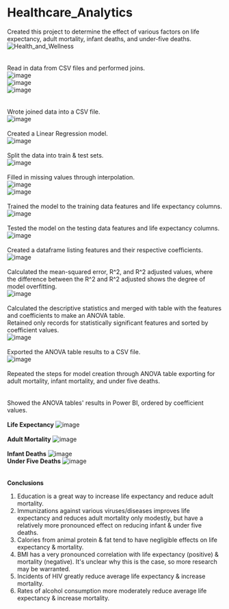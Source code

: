 # Healthcare_Analytics
Created this project to determine the effect of various factors on life expectancy, adult mortality, infant deaths, and under-five deaths.<br />
![Health_and_Wellness](https://github.com/KotR9001/Healthcare_Analytics/assets/57807780/40bdfbd1-a00a-4766-aeec-26489f28d7f2)<br />
<br />
<br />
Read in data from CSV files and performed joins.<br />
![image](https://github.com/KotR9001/Healthcare_Analytics/assets/57807780/4f6be456-45da-4e2c-b717-414c7154b092)<br />
![image](https://github.com/KotR9001/Healthcare_Analytics/assets/57807780/b183d291-7534-40b0-ab5a-df9c76c2b82a)<br />
![image](https://github.com/KotR9001/Healthcare_Analytics/assets/57807780/e9fb7cc8-feb9-46c2-9068-d020522b90e8)<br />
<br />
<br />
Wrote joined data into a CSV file.<br />
![image](https://github.com/KotR9001/Healthcare_Analytics/assets/57807780/0db6fe02-9a57-4f5a-a841-0386c78f5d2d)<br />
<br />
Created a Linear Regression model.<br />
![image](https://github.com/KotR9001/Healthcare_Analytics/assets/57807780/e913809f-5947-446f-892a-df49ad97b9cd)<br />
<br />
Split the data into train & test sets.<br />
![image](https://github.com/KotR9001/Healthcare_Analytics/assets/57807780/18f50b71-0d9e-4168-843c-6d3ffbb4ec3b)<br />
<br />
Filled in missing values through interpolation.<br />
![image](https://github.com/KotR9001/Healthcare_Analytics/assets/57807780/1df5ee75-d310-409f-97a7-51bd0880b082)<br />
![image](https://github.com/KotR9001/Healthcare_Analytics/assets/57807780/8626d498-803b-410a-aa58-ec09a2e1ab53)<br />
<br />
Trained the model to the training data features and life expectancy columns.<br />
![image](https://github.com/KotR9001/Healthcare_Analytics/assets/57807780/77bf972a-4696-496d-a77f-af23992a39c4)<br />
<br />
Tested the model on the testing data features and life expectancy columns.<br />
![image](https://github.com/KotR9001/Healthcare_Analytics/assets/57807780/9c478174-2aea-424b-91de-52954a88ddff)<br />
<br />
Created a dataframe listing features and their respective coefficients.<br />
![image](https://github.com/KotR9001/Healthcare_Analytics/assets/57807780/7acf2a8a-b05c-4027-8417-4a08480907bd)<br />
<br />
Calculated the mean-squared error, R^2, and R^2 adjusted values, where the difference between the R^2 and R^2 adjusted shows the degree of model overfitting.<br />
![image](https://github.com/KotR9001/Healthcare_Analytics/assets/57807780/852535fa-859b-4e6e-ba60-ca890ee37a51)<br />
<br />
Calculated the descriptive statistics and merged with table with the features and coefficients to make an ANOVA table.<br />
Retained only records for statistically significant features and sorted by coefficient values.<br />
![image](https://github.com/KotR9001/Healthcare_Analytics/assets/57807780/53ba56a5-af23-4f59-a081-480db72480b0)<br />
<br />
Exported the ANOVA table results to a CSV file.<br />
![image](https://github.com/KotR9001/Healthcare_Analytics/assets/57807780/802123af-66c1-47c4-86c4-9951d494f29f)<br />
<br />
Repeated the steps for model creation through ANOVA table exporting for adult mortality, infant mortality, and under five deaths.<br />
<br />
<br />
Showed the ANOVA tables' results in Power BI, ordered by coefficient values.<br />
<br />
<b>Life Expectancy</b>
![image](https://github.com/KotR9001/Healthcare_Analytics/assets/57807780/90ebab85-db54-40de-8eac-92d5861f4efa)<br />
<br />
<b>Adult Mortality</b>
![image](https://github.com/KotR9001/Healthcare_Analytics/assets/57807780/90935af2-479a-4891-b9ad-cb172875311b)<br />
<br />
<b>Infant Deaths</b>
![image](https://github.com/KotR9001/Healthcare_Analytics/assets/57807780/b9143c1b-a598-417c-8111-7f3eab4086a3)<br />
<b>Under Five Deaths</b>
![image](https://github.com/KotR9001/Healthcare_Analytics/assets/57807780/fda4666a-6119-4179-b8e3-9f2ce68e65d9)<br />
<br />
<br />
<b>Conclusions</b>
1. Education is a great way to increase life expectancy and reduce adult mortality.<br />
2. Immunizations against various viruses/diseases improves life expectancy and reduces adult mortality only modestly, but have a relatively more pronounced effect on reducing infant & under five deaths.<br />
3. Calories from animal protein & fat tend to have negligible effects on life expectancy & mortality.<br />
4. BMI has a very pronounced correlation with life expectancy (positive) & mortality (negative). It's unclear why this is the case, so more research may be warranted.<br />
5. Incidents of HIV greatly reduce average life expectancy & increase mortality.
6. Rates of alcohol consumption more moderately reduce average life expectancy & increase mortality.
